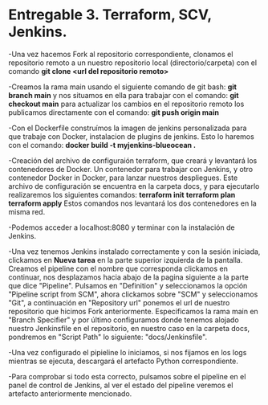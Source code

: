# Entregable 3. Terraform, SCV, Jenkins.

-Una vez hacemos Fork al repositorio correspondiente, clonamos el repositorio remoto a un nuestro repositorio local (directorio/carpeta) con el comando __git clone \<url del repositorio remoto\>__

-Creamos la rama main usando el siguiente comando de git bash: __git branch main__ y nos situamos en ella para trabajar con el comando: 
__git checkout main__ para actualizar los cambios en el repositorio remoto los publicamos directamente con el comando: __git push origin main__

-Con el Dockerfile construímos la imagen de jenkins personalizada para que trabaje con Docker, instalacion de plugins de jenkins.
Esto lo haremos con el comando: __docker build -t myjenkins-blueocean .__

-Creación del archivo de configuraión terraform, que creará y levantará los contenedores de Docker. Un contenedor para trabajar con Jenkins, y otro contenedor Docker in Docker, para lanzar nuestros despliegues. 
Este archivo de configuración se encuentra en la carpeta docs, y para ejecutarlo realizaremos los siguientes comandos:
__terraform init__
__terraform plan__
__terraform apply__
Estos comandos nos levantará los dos contenedores en la misma red.

-Podemos acceder a localhost:8080 y terminar con la instalación de Jenkins.

-Una vez tenemos Jenkins instalado correctamente y con la sesión iniciada, clickamos en __Nueva tarea__ en la parte superior izquierda de la pantalla.
Creamos el pipeline con el nombre que corresponda clickamos en continuar, nos desplazamos hacia abajo de la pagina siguiente a la parte que dice "Pipeline".
Pulsamos en "Definition" y seleccionamos la opción "Pipeline script from SCM", ahora clickamos sobre "SCM" y seleccionamos "Git", a continuación en "Repository url" ponemos el url de nuestro repositorio que hicimos Fork anteriormente.
Especificamos la rama main en "Branch Specifier" y por último configuramos donde tenemos alojado nuestro Jenkinsfile en el repositorio, en nuestro caso en la carpeta docs, pondremos en "Script Path" lo siguiente: "docs/Jenkinsfile".

-Una vez configurado el pipieline lo iniciamos, si nos fijamos en los logs mientras se ejecuta, descargará el artefacto Python correspondiente. 

-Para comprobar si todo esta correcto, pulsamos sobre el pipeline en el panel de control de Jenkins, al ver el estado del pipeline veremos el artefacto anteriormente mencionado.
